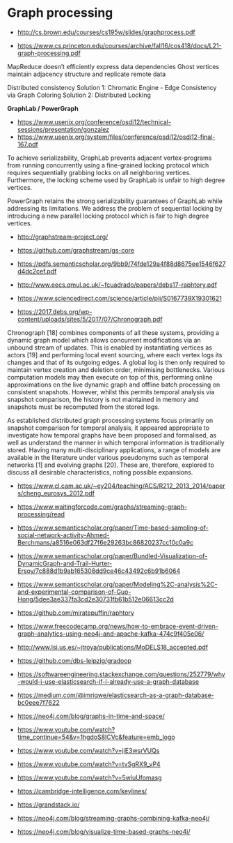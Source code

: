 # Graph processing

* http://cs.brown.edu/courses/cs195w/slides/graphprocess.pdf

* https://www.cs.princeton.edu/courses/archive/fall16/cos418/docs/L21-graph-processing.pdf

MapReduce doesn’t efficiently express data dependencies
Ghost vertices maintain adjacency structure and replicate remote data

Distributed consistency
Solution 1: Chromatic Engine - Edge Consistency via Graph Coloring
Solution 2: Distributed Locking

**GraphLab / PowerGraph**

* https://www.usenix.org/conference/osdi12/technical-sessions/presentation/gonzalez
* https://www.usenix.org/system/files/conference/osdi12/osdi12-final-167.pdf

To achieve serializability, GraphLab prevents adjacent vertex-programs from running concurrently using a fine-grained locking protocol which requires sequentially grabbing locks on all neighboring vertices. Furthermore, the locking scheme used by GraphLab is unfair to high degree vertices.

PowerGraph retains the strong serializability guarantees of GraphLab while addressing its limitations. We address the problem of sequential locking by introducing a new parallel locking protocol which is fair to high degree vertices.

* http://graphstream-project.org/
* https://github.com/graphstream/gs-core
* https://pdfs.semanticscholar.org/9bb9/74fde129a4f88d8675ee1546f627d4dc2cef.pdf
* http://www.eecs.qmul.ac.uk/~fcuadrado/papers/debs17-raphtory.pdf
* https://www.sciencedirect.com/science/article/pii/S0167739X19301621

* https://2017.debs.org/wp-content/uploads/sites/5/2017/07/Chronograph.pdf

Chronograph [18] combines components of all these systems, providing a dynamic graph model which allows concurrent modifications via an unbound stream of updates. This is enabled by instantiating vertices as actors [19] and performing local event sourcing, where each vertex logs its changes and that of its outgoing edges. A global log is then only required to maintain vertex creation and deletion order, minimising bottlenecks. Various computation models may then execute on top of this, performing online approximations on the live dynamic graph and offline batch processing on consistent snapshots. However, whilst this permits temporal analysis via snapshot comparison, the history is not maintained in memory and snapshots must be recomputed from the stored logs.

As established distributed graph processing systems focus primarily on snapshot comparison for temporal analysis, it appeared appropriate to investigate how temporal graphs have been proposed and formalised, as well as understand the manner in which temporal information is traditionally stored. Having many multi-disciplinary applications, a range of models are available in the literature under various pseudonyms such as temporal networks [1] and evolving graphs [20]. These are, therefore, explored to discuss all desirable characteristics, noting possible expansions.

* https://www.cl.cam.ac.uk/~ey204/teaching/ACS/R212_2013_2014/papers/cheng_eurosys_2012.pdf
* https://www.waitingforcode.com/graphs/streaming-graph-processing/read

* https://www.semanticscholar.org/paper/Time-based-sampling-of-social-network-activity-Ahmed-Berchmans/a8516e063df27f6e29263bc86820237cc10c0a9c
* https://www.semanticscholar.org/paper/Bundled-Visualization-of-DynamicGraph-and-Trail-Hurter-Ersoy/7c888d1b9ab165308dd9ce46c43492c6b91b6064
* https://www.semanticscholar.org/paper/Modeling%2C-analysis%2C-and-experimental-comparison-of-Guo-Hong/5dee3ae337fa3cd2e30731fb61b512e06613cc2d

* https://github.com/miratepuffin/raphtory
* https://www.freecodecamp.org/news/how-to-embrace-event-driven-graph-analytics-using-neo4j-and-apache-kafka-474c9f405e06/
* http://www.lsi.us.es/~jtroya/publications/MoDELS18_accepted.pdf
* https://github.com/dbs-leipzig/gradoop

* https://softwareengineering.stackexchange.com/questions/252779/why-would-i-use-elasticsearch-if-i-already-use-a-graph-database
* https://medium.com/@imriqwe/elasticsearch-as-a-graph-database-bc0eee7f7622

* https://neo4j.com/blog/graphs-in-time-and-space/
* https://www.youtube.com/watch?time_continue=54&v=1hgdoS8ICVc&feature=emb_logo
* https://www.youtube.com/watch?v=jiE3wsrVUQs
* https://www.youtube.com/watch?v=tvSgRX9_vP4

* https://www.youtube.com/watch?v=5wluUfomasg
* https://cambridge-intelligence.com/keylines/
* https://grandstack.io/
* https://neo4j.com/blog/streaming-graphs-combining-kafka-neo4j/
* https://neo4j.com/blog/visualize-time-based-graphs-neo4j/
